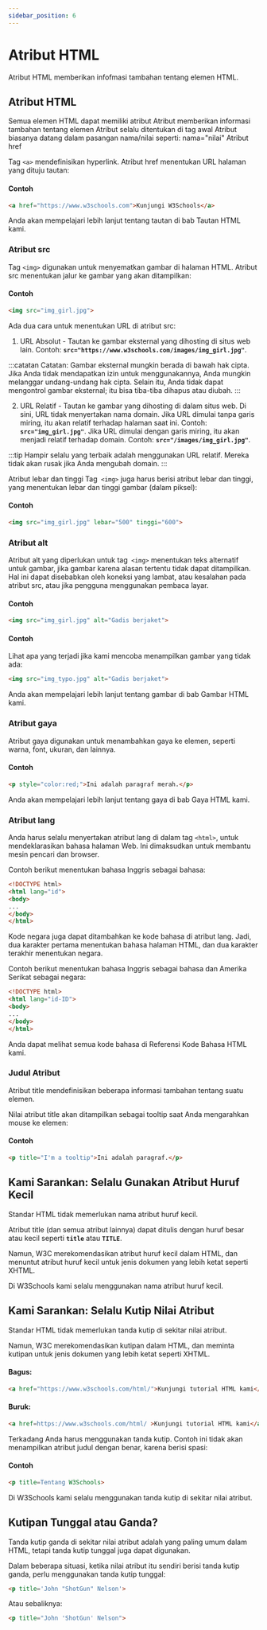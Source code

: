 ```yaml
---
sidebar_position: 6
---
```


# Atribut HTML
Atribut HTML memberikan infofmasi tambahan tentang elemen HTML.

## Atribut HTML
Semua elemen HTML dapat memiliki atribut
Atribut memberikan informasi tambahan tentang elemen
Atribut selalu ditentukan di tag awal
Atribut biasanya datang dalam pasangan nama/nilai seperti: nama="nilai"
Atribut href

Tag `<a>` mendefinisikan hyperlink. Atribut href menentukan URL halaman yang dituju tautan:

#### Contoh

```html title=belajar-html/index.html
<a href="https://www.w3schools.com">Kunjungi W3Schools</a>
```

Anda akan mempelajari lebih lanjut tentang tautan di bab Tautan HTML kami.

### Atribut src
Tag `<img>` digunakan untuk menyematkan gambar di halaman HTML. Atribut src menentukan jalur ke gambar yang akan ditampilkan:

#### Contoh

```html
<img src="img_girl.jpg">
```

Ada dua cara untuk menentukan URL di atribut src:

1. URL Absolut - Tautan ke gambar eksternal yang dihosting di situs web lain. Contoh: **`src="https://www.w3schools.com/images/img_girl.jpg"`**.


:::catatan
Catatan: Gambar eksternal mungkin berada di bawah hak cipta. Jika Anda tidak mendapatkan izin untuk menggunakannya, Anda mungkin melanggar undang-undang hak cipta. Selain itu, Anda tidak dapat mengontrol gambar eksternal; itu bisa tiba-tiba dihapus atau diubah.
:::

2. URL Relatif - Tautan ke gambar yang dihosting di dalam situs web. Di sini, URL tidak menyertakan nama domain. Jika URL dimulai tanpa garis miring, itu akan relatif terhadap halaman saat ini. Contoh: **`src="img_girl.jpg"`**. Jika URL dimulai dengan garis miring, itu akan menjadi relatif terhadap domain. Contoh: **`src="/images/img_girl.jpg"`**.


:::tip
Hampir selalu yang terbaik adalah menggunakan URL relatif. Mereka tidak akan rusak jika Anda mengubah domain.
:::

Atribut lebar dan tinggi
Tag` <img>` juga harus berisi atribut lebar dan tinggi, yang menentukan lebar dan tinggi gambar (dalam piksel):

#### Contoh

```html
<img src="img_girl.jpg" lebar="500" tinggi="600">
```


### Atribut alt
Atribut alt yang diperlukan untuk tag` <img>` menentukan teks alternatif untuk gambar, jika gambar karena alasan tertentu tidak dapat ditampilkan. Hal ini dapat disebabkan oleh koneksi yang lambat, atau kesalahan pada atribut src, atau jika pengguna menggunakan pembaca layar.

#### Contoh

```html
<img src="img_girl.jpg" alt="Gadis berjaket">
```

#### Contoh

Lihat apa yang terjadi jika kami mencoba menampilkan gambar yang tidak ada:

```html
<img src="img_typo.jpg" alt="Gadis berjaket">
```

Anda akan mempelajari lebih lanjut tentang gambar di bab Gambar HTML kami.


### Atribut gaya

Atribut gaya digunakan untuk menambahkan gaya ke elemen, seperti warna, font, ukuran, dan lainnya.
#### Contoh

```html
<p style="color:red;">Ini adalah paragraf merah.</p>
```

Anda akan mempelajari lebih lanjut tentang gaya di bab Gaya HTML kami.

### Atribut lang


Anda harus selalu menyertakan atribut lang di dalam tag `<html>`, untuk mendeklarasikan bahasa halaman Web. Ini dimaksudkan untuk membantu mesin pencari dan browser.

Contoh berikut menentukan bahasa Inggris sebagai bahasa:


```html
<!DOCTYPE html>
<html lang="id">
<body>
...
</body>
</html>

```


Kode negara juga dapat ditambahkan ke kode bahasa di atribut lang. Jadi, dua karakter pertama menentukan bahasa halaman HTML, dan dua karakter terakhir menentukan negara.

Contoh berikut menentukan bahasa Inggris sebagai bahasa dan Amerika Serikat sebagai negara:

```html
<!DOCTYPE html>
<html lang="id-ID">
<body>
...
</body>
</html>
```

Anda dapat melihat semua kode bahasa di Referensi Kode Bahasa HTML kami.

### Judul Atribut

Atribut title mendefinisikan beberapa informasi tambahan tentang suatu elemen.

Nilai atribut title akan ditampilkan sebagai tooltip saat Anda mengarahkan mouse ke elemen:

#### Contoh
```html
<p title="I'm a tooltip">Ini adalah paragraf.</p>
```

## Kami Sarankan: Selalu Gunakan Atribut Huruf Kecil

Standar HTML tidak memerlukan nama atribut huruf kecil.

Atribut title (dan semua atribut lainnya) dapat ditulis dengan huruf besar atau kecil seperti **`title`** atau **`TITLE`**.

Namun, W3C merekomendasikan atribut huruf kecil dalam HTML, dan menuntut atribut huruf kecil untuk jenis dokumen yang lebih ketat seperti XHTML.

Di W3Schools kami selalu menggunakan nama atribut huruf kecil.

## Kami Sarankan: Selalu Kutip Nilai Atribut

Standar HTML tidak memerlukan tanda kutip di sekitar nilai atribut.

Namun, W3C merekomendasikan kutipan dalam HTML, dan meminta kutipan untuk jenis dokumen yang lebih ketat seperti XHTML.

#### Bagus:

```html
<a href="https://www.w3schools.com/html/">Kunjungi tutorial HTML kami</a>
```

#### Buruk:

```html
<a href=https://www.w3schools.com/html/ >Kunjungi tutorial HTML kami</a>
```

Terkadang Anda harus menggunakan tanda kutip. Contoh ini tidak akan menampilkan atribut judul dengan benar, karena berisi spasi:

#### Contoh
```html
<p title=Tentang W3Schools>
```


 Di W3Schools kami selalu menggunakan tanda kutip di sekitar nilai atribut.

## Kutipan Tunggal atau Ganda?

Tanda kutip ganda di sekitar nilai atribut adalah yang paling umum dalam HTML, tetapi tanda kutip tunggal juga dapat digunakan.

Dalam beberapa situasi, ketika nilai atribut itu sendiri berisi tanda kutip ganda, perlu menggunakan tanda kutip tunggal:
```html
<p title='John "ShotGun" Nelson'>
```

Atau sebaliknya:

```html
<p title="John 'ShotGun' Nelson">
```